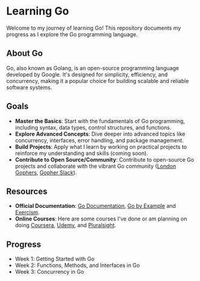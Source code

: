 # Learning Go

Welcome to my journey of learning Go! This repository documents my progress as I explore the Go programming language.

## About Go

Go, also known as Golang, is an open-source programming language developed by Google. It's designed for simplicity, efficiency, and concurrency, making it a popular choice for building scalable and reliable software systems.

## Goals

- **Master the Basics**: Start with the fundamentals of Go programming, including syntax, data types, control structures, and functions.
- **Explore Advanced Concepts**: Dive deeper into advanced topics like concurrency, interfaces, error handling, and package management.
- **Build Projects**: Apply what I learn by working on practical projects to reinforce my understanding and skills (coming soon).
- **Contribute to Open Source/Community**: Contribute to open-source Go projects and collaborate with the vibrant Go community  ([London Gophers](https://gophers.london/), [Gopher Slack](https://gophers.slack.com/messages/general/)).

## Resources

- **Official Documentation**: [Go Documentation](https://golang.org/doc/), [Go by Example](https://gobyexample.com/) and [Exercism](https://exercism.org/tracks/go).
- **Online Courses**: Here are some courses I've done or am planning on doing [Coursera](https://www.coursera.org/specializations/google-golang), [Udemy](https://www.udemy.com/course/go-the-complete-developers-guide/), and [Pluralsight](https://www.pluralsight.com/paths/go).

## Progress

- Week 1: Getting Started with Go
- Week 2: Functions, Methods, and Interfaces in Go
- Week 3: Concurrency in Go
